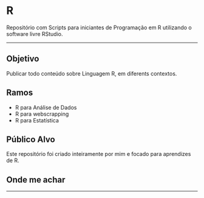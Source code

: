 # R
 Repositório com Scripts para iniciantes de Programação em R utilizando o software livre RStudio. 

<hr/> 

## Objetivo
Publicar todo conteúdo sobre Linguagem R, em diferents contextos.

## Ramos
- R para Análise de Dados
- R para webscrapping
- R para Estatística

## Público Alvo
Este repositório foi criado inteiramente por mim e focado para aprendizes de R.

## Onde me achar

<hr/> 


